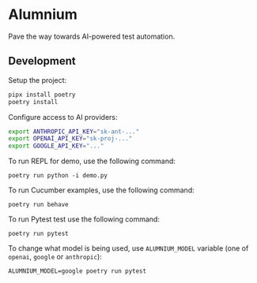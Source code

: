 # Alumnium

Pave the way towards AI-powered test automation.

## Development

Setup the project:

```bash
pipx install poetry
poetry install
```

Configure access to AI providers:

```bash
export ANTHROPIC_API_KEY="sk-ant-..."
export OPENAI_API_KEY="sk-proj-..."
export GOOGLE_API_KEY="..."
```

To run REPL for demo, use the following command:

```
poetry run python -i demo.py
```

To run Cucumber examples, use the following command:

```
poetry run behave
```

To run Pytest test use the following command:

```
poetry run pytest
```

To change what model is being used, use `ALUMNIUM_MODEL` variable (one of `openai`, `google` or `anthropic`):

```
ALUMNIUM_MODEL=google poetry run pytest
```
